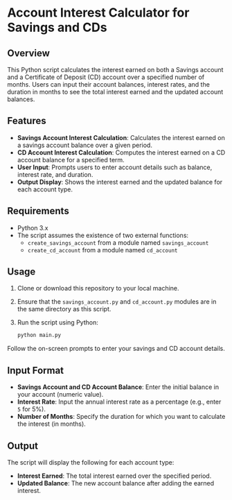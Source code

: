 # Account Interest Calculator for Savings and CDs

## Overview

This Python script calculates the interest earned on both a Savings account and a Certificate of Deposit (CD) account over a specified number of months. Users can input their account balances, interest rates, and the duration in months to see the total interest earned and the updated account balances.

## Features

- **Savings Account Interest Calculation**: Calculates the interest earned on a savings account balance over a given period.
- **CD Account Interest Calculation**: Computes the interest earned on a CD account balance for a specified term.
- **User Input**: Prompts users to enter account details such as balance, interest rate, and duration.
- **Output Display**: Shows the interest earned and the updated balance for each account type.

## Requirements

- Python 3.x
- The script assumes the existence of two external functions:
  - `create_savings_account` from a module named `savings_account`
  - `create_cd_account` from a module named `cd_account`

## Usage

1. Clone or download this repository to your local machine.
2. Ensure that the `savings_account.py` and `cd_account.py` modules are in the same directory as this script.
3. Run the script using Python:

   ```bash
   python main.py

Follow the on-screen prompts to enter your savings and CD account details.

## Input Format

- **Savings Account and CD Account Balance**: Enter the initial balance in your account (numeric value).
- **Interest Rate**: Input the annual interest rate as a percentage (e.g., enter `5` for 5%).
- **Number of Months**: Specify the duration for which you want to calculate the interest (in months).

## Output

The script will display the following for each account type:

- **Interest Earned**: The total interest earned over the specified period.
- **Updated Balance**: The new account balance after adding the earned interest.
